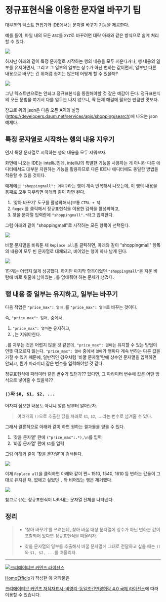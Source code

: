 # 정규표현식을 이용한 문자열 바꾸기 팁

대부분의 텍스트 편집기와 IDE에서는 문자열 바꾸기 기능을 제공한다.

예를 들어, 파일 내의 모든 `ABC`를 `XYZ`로 바꾸려면 대략 아래와 같은 방식으로 쉽게 처리할 수 있다.

![](http://i.imgur.com/ESQjmfG.png)

하지만 아래와 같이 특정 문자열로 시작하는 행의 내용을 모두 지운다거나, 행 내용의 일부를 유지하면서, 그리고 그 일부의 일부는 상수가 아닌 변하는 값이면서, 일부만 다른 내용으로 바꾸는 건 위처럼 쉽지는 않은데 어떻게 할 수 있을까?

![](http://i.imgur.com/9nmWgsN.png)

그냥 텍스트만으로는 안되고 정규표현식을 동원해야할 것 같은 예감이 든다.
정규표현식의 모든 문법을 여기서 다룰 엄두는 나지 않으니, 딱 문제 해결에 필요한 만큼만 맛보자.

참고로 위의 json은 다음 오픈 API의 설명(https://developers.daum.net/services/apis/shopping/search)에 나오는 json 예제다.

## 특정 문자열로 시작하는 행의 내용 지우기

먼저 특정 문자열로 시작하는 행의 내용을 모두 지워보자.

화면에 나오는 IDE는 intelliJ인데, intelliJ의 특별한 기능을 사용하는 게 아니라 다른 에디터에서도 대부분 지원하는 기능을 활용하므로 다른 IDE나 에디터에도 동일한 방법을 적용할 수 있을 것이다.

예제에는 `"shoppingmall": 어쩌구`라는 행이 계속 반복해서 나오는데, 이 행의 내용을 통째로 모두 지우려면 아래와 같이 하면 된다.

1. '찾아 바꾸기' 도구를 활성화해서(보통 `CTRL + R`)
1. `Regex` 를 클릭해서 정규표현식을 이용한 검색을 활성화하고,
1. 찾을 문자열 입력란에 `"shoppingmall".*`라고 입력한다.

그럼 아래와 같이 "shoppingmall"로 시작하는 모든 항목이 선택된다.

![](http://i.imgur.com/ONp05pK.png)

바꿀 문자열을 비워둔 채 `Replace all`을 클릭하면, 아래와 같이 "shoppingmall" 항목의 내용이 모두 빈 문자열로 대체되고, 비어있는 행이 하나 남게 된다.

![](http://i.imgur.com/7TUobFR.png)

1단계는 어렵지 않게 성공했다. 하지만 마지막 항목이었던 `"shoppingmall"`을 지운 바람에 바로 윗줄에 남아있는 `,`를 없애줘야 하는 문제가 생겼다.

## 행 내용 중 일부는 유지하고, 일부는 바꾸기 

다음 작업은 `"price_max": 얼마,`를 `"price_max": 얼마`로 바꾸는 것이다.

즉, `"price_max": 얼마,` 중에서,

1. `"price_max": 얼마`는 유지하고,
1. `,`는 지워야한다.

`,`를 지우는 것은 어렵지 않을 것 같은데, `"price_max": 얼마`는 유지할 수 있는 방법이 언뜻 떠오르지 않는다. `"price_max": 얼마` 중에서 `얼마`가 행마다 계속 변하는 다른 값을 가질 수 있기 때문에, 일반적인 경우처럼 '바꿀 문자열'란에 상수인 문자열을 입력하면 안되고, 뭔가 파라미터 같은 변수를 입력해야할 것 같다.

정규표현식에 파라미터 같은 변수가 있던가??
있다면, 그 파라미터 변수에 값은 어떤 방식으로 넣어줄 수 있을까??

### `()`와 `$0, $1, $2, ...`

어차피 심오한 내용도 아니니 얼른 답부터 알아보자.

>여러개의 `()`으로 추출한 값을 차례로 `$1`, `$2`, ... 라는 변수로 넘겨줄 수 있다.

그래서 결론적으로 아래와 같이 하면 원하는 결과물을 얻을 수 있다.

1. '찾을 문자열' 란에 `("price_max":.*),\n`를 입력
2. '바꿀 문자열' 란에 `$1`를 입력

그럼 아래와 같이 '찾을 문자열'이 검색된다.

![](http://i.imgur.com/f26DX78.png)

이제 `Replace all`을 클릭하면 아래와 같이 짠~
1510, 1540, 1610 등 변하는 값들이 그대로 유지된 채, 없애고 싶었던 `,` 와 비어있는 행은 제거했다.

![](http://i.imgur.com/udlFA1d.png)

참고로 `$0`는 정규표현식이 나타내는 문자열 전체를 나타낸다.

## 정리

> - '찾아 바꾸기'를 쓰려는데, 찾아 바꿀 대상 문자열에 상수가 아닌 변하는 값이 포함되어 있다면 정규표현식을 떠올리자.
>
> - 찾을 문자열의 일부를 추출해서 바꿀 문자열에 그대로 전달하고 싶을 때는 `()`와 `$1, $2, ...`를 떠올리자. 


----
<a rel="license" href="http://creativecommons.org/licenses/by-nc-sa/4.0/"><img alt="크리에이티브 커먼즈 라이선스" style="border-width:0" src="https://i.creativecommons.org/l/by-nc-sa/4.0/88x31.png" /></a>

<a href='https://www.facebook.com/hanmomhanda' target='_blank'>HomoEfficio</a>가 작성한 이 저작물은

<a rel="license" href="http://creativecommons.org/licenses/by-nc-sa/4.0/">크리에이티브 커먼즈 저작자표시-비영리-동일조건변경허락 4.0 국제 라이선스</a>에 따라 이용할 수 있습니다.
